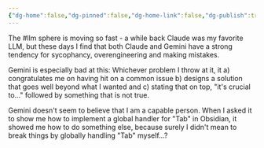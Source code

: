 ```yaml
---
{"dg-home":false,"dg-pinned":false,"dg-home-link":false,"dg-publish":true,"tags":["dgblip"],"dg-permalink":"blips/20250613222203","created-date":"2025-06-13T22:22:07","updated-date":"2025-06-13T22:22:07","disabled rules":["yaml-title","yaml-title-alias","file-name-heading"],"title":"philipp @ Friday, June 13th 2025","dg-path":"blips/20250613222203.md","permalink":"/blips/20250613222203/","dgPassFrontmatter":true}
---
```


The #llm sphere is moving so fast - a while back Claude was my favorite LLM, but these days I find that both Claude and Gemini have a strong tendency for sycophancy, overengineering and making mistakes.

Gemini is especially bad at this: Whichever problem I throw at it, it
a) congratulates me on having hit on a common issue
b) designs a solution that goes well beyond what I wanted and
c) stating that on top, "it's crucial to..." followed by something that is not true.

Gemini doesn't seem to believe that I am a capable person. When I asked it to show me how to implement a global handler for "Tab" in Obsidian, it showed me how to do something else, because surely I didn't mean to break things by globally handling "Tab" myself...?
